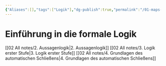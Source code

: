 ```yaml
---
{"Aliases":[],"tags":["Logik"],"dg-publish":true,"permalink":"/01-maps-of-content/einfuehrung-in-die-formale-logik/","dgHomeLink":true,"dgPassFrontmatter":true}
---
```


# Einführung in die formale Logik
[[02 All notes/2. Aussagenlogik|2. Aussagenlogik]]
[[02 All notes/3. Logik erster Stufe|3. Logik erster Stufe]]
[[02 All notes/4. Grundlagen des automatischen Schließens|4. Grundlagen des automatischen Schließens]]
